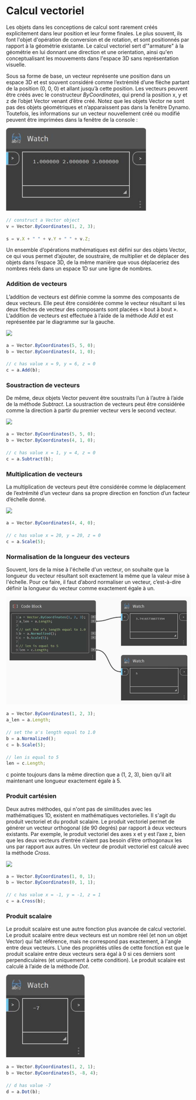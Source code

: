 # Calcul vectoriel

Les objets dans les conceptions de calcul sont rarement créés explicitement dans leur position et leur forme finales. Le plus souvent, ils font l'objet d'opération de conversion et de rotation, et sont positionnés par rapport à la géométrie existante. Le calcul vectoriel sert d'"armature" à la géométrie en lui donnant une direction et une orientation, ainsi qu'en conceptualisant les mouvements dans l'espace 3D sans représentation visuelle.

Sous sa forme de base, un vecteur représente une position dans un espace 3D et est souvent considéré comme l’extrémité d’une flèche partant de la position (0, 0, 0) et allant jusqu’à cette position. Les vecteurs peuvent être créés avec le constructeur _ByCoordinates_, qui prend la position x, y et z de l’objet Vector venant d’être créé. Notez que les objets Vector ne sont pas des objets géométriques et n’apparaissent pas dans la fenêtre Dynamo. Toutefois, les informations sur un vecteur nouvellement créé ou modifié peuvent être imprimées dans la fenêtre de la console :

![](../images/8-2/3/vectormath01.jpg)

```js
// construct a Vector object
v = Vector.ByCoordinates(1, 2, 3);

s = v.X + " " + v.Y + " " + v.Z;
```

Un ensemble d’opérations mathématiques est défini sur des objets Vector, ce qui vous permet d’ajouter, de soustraire, de multiplier et de déplacer des objets dans l’espace 3D, de la même manière que vous déplaceriez des nombres réels dans un espace 1D sur une ligne de nombres.

### Addition de vecteurs

L’addition de vecteurs est définie comme la somme des composants de deux vecteurs. Elle peut être considérée comme le vecteur résultant si les deux flèches de vecteur des composants sont placées « bout à bout ». L’addition de vecteurs est effectuée à l’aide de la méthode _Add_ et est représentée par le diagramme sur la gauche.

![](../images/8-2/3/VectorMath\_02.png)

```js
a = Vector.ByCoordinates(5, 5, 0);
b = Vector.ByCoordinates(4, 1, 0);

// c has value x = 9, y = 6, z = 0
c = a.Add(b);
```

### Soustraction de vecteurs

De même, deux objets Vector peuvent être soustraits l’un à l’autre à l’aide de la méthode _Subtract_. La soustraction de vecteurs peut être considérée comme la direction à partir du premier vecteur vers le second vecteur.

![](../images/8-2/3/VectorMath\_03.png)

```js
a = Vector.ByCoordinates(5, 5, 0);
b = Vector.ByCoordinates(4, 1, 0);

// c has value x = 1, y = 4, z = 0
c = a.Subtract(b);
```

### Multiplication de vecteurs

La multiplication de vecteurs peut être considérée comme le déplacement de l’extrémité d’un vecteur dans sa propre direction en fonction d’un facteur d’échelle donné.

![](../images/8-2/3/VectorMath\_04.png)

```js
a = Vector.ByCoordinates(4, 4, 0);

// c has value x = 20, y = 20, z = 0
c = a.Scale(5);
```

### Normalisation de la longueur des vecteurs

Souvent, lors de la mise à l'échelle d'un vecteur, on souhaite que la longueur du vecteur résultant soit exactement la même que la valeur mise à l'échelle. Pour ce faire, il faut d’abord normaliser un vecteur, c’est-à-dire définir la longueur du vecteur comme exactement égale à un.

![](../images/8-2/3/vectormath05.jpg)

```js
a = Vector.ByCoordinates(1, 2, 3);
a_len = a.Length;

// set the a's length equal to 1.0
b = a.Normalized();
c = b.Scale(5);

// len is equal to 5
len = c.Length;
```

c pointe toujours dans la même direction que a (1, 2, 3), bien qu’il ait maintenant une longueur exactement égale à 5.

### Produit cartésien

Deux autres méthodes, qui n'ont pas de similitudes avec les mathématiques 1D, existent en mathématiques vectorielles. Il s'agit du produit vectoriel et du produit scalaire. Le produit vectoriel permet de générer un vecteur orthogonal (de 90 degrés) par rapport à deux vecteurs existants. Par exemple, le produit vectoriel des axes x et y est l’axe z, bien que les deux vecteurs d’entrée n’aient pas besoin d’être orthogonaux les uns par rapport aux autres. Un vecteur de produit vectoriel est calculé avec la méthode _Cross_.

![](../images/8-2/3/VectorMath\_06.png)

```js
a = Vector.ByCoordinates(1, 0, 1);
b = Vector.ByCoordinates(0, 1, 1);

// c has value x = -1, y = -1, z = 1
c = a.Cross(b);
```

### Produit scalaire

Le produit scalaire est une autre fonction plus avancée de calcul vectoriel. Le produit scalaire entre deux vecteurs est un nombre réel (et non un objet Vector) qui fait référence, mais ne correspond pas exactement, à l'angle entre deux vecteurs. L’une des propriétés utiles de cette fonction est que le produit scalaire entre deux vecteurs sera égal à 0 si ces derniers sont perpendiculaires (et uniquement à cette condition). Le produit scalaire est calculé à l’aide de la méthode _Dot_.

![](../images/8-2/3/vectormath07.jpg)

```js
a = Vector.ByCoordinates(1, 2, 1);
b = Vector.ByCoordinates(5, -8, 4);

// d has value -7
d = a.Dot(b);
```
